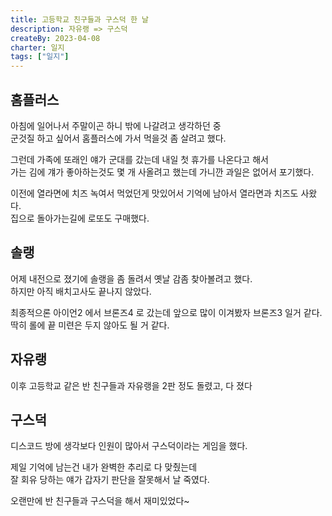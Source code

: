```yaml
---
title: 고등학교 친구들과 구스덕 한 날
description: 자유랭 => 구스덕
createBy: 2023-04-08
charter: 일지
tags: ["일지"]
---
```


## 홈플러스

아침에 일어나서 주말이곤 하니 밖에 나갈려고 생각하던 중                
군것질 하고 싶어서 홈플러스에 가서 먹을것 좀 살려고 했다.             

그런데 가족에 또래인 얘가 군대를 갔는데 내일 첫 휴가를 나온다고 해서               
가는 김에 걔가 좋아하는것도 몇 개 사올려고 했는데 가니깐 과일은 없어서 포기했다.             

이전에 열라면에 치즈 녹여서 먹었던게 맛있어서 기억에 남아서 열라면과 치즈도 사왔다.              
집으로 돌아가는길에 로또도 구매했다.

## 솔랭

어제 내전으로 졌기에 솔랭을 좀 돌려서 옛날 감좀 찾아볼려고 했다.              
하지만 아직 배치고사도 끝나지 않았다.         

최종적으론 아이언2 에서 브론즈4 로 갔는데 앞으로 많이 이겨봤자 브론즈3 일거 같다.                 
딱히 롤에 끝 미련은 두지 않아도 될 거 같다.

## 자유랭 

이후 고등학교 같은 반 친구들과 자유랭을 2판 정도 돌렸고, 다 졌다                        


## 구스덕

디스코드 방에 생각보다 인원이 많아서 구스덕이라는 게임을 했다.                 

제일 기억에 남는건 내가 완벽한 추리로 다 맞췄는데             
잘 회유 당하는 얘가 갑자기 판단을 잘못해서 날 죽였다.             

오랜만에 반 친구들과 구스덕을 해서 재미있었다~
  